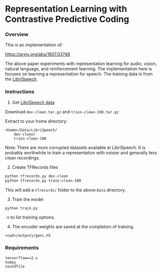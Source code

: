 # Representation Learning with Contrastive Predictive Coding

### Overview

This is an implementation of:

https://arxiv.org/abs/1807.03748

The above paper experiments with representation learning for audio, vision, natural language, and reinforcement learning. The implementation here is focuses on learning a representation for speech. The training data is from the [LibriSpeech](http://www.openslr.org/12).

### Instructions

1. Get [LibriSpeech data](http://www.openslr.org/12)

Download `dev-clean.tar.gz` and `train-clean-100.tar.gz`

Extract to your home directory:

```
<home>/Data/LibriSpeech/
    dev-clean/
    train-clean-100
```

Note: There are more corrupted datasets available at LibriSpeech. It is probably worthwhile to train a representation with noisier and generally less clean recordings.

2. Create TFRecords files

```bash
python tfrecords.py dev-clean
python tfrecords.py train-clean-100
```

This will add a `tfrecords/` folder to the above `Data` directory.

3. Train the model

```bash
python train.py
```

`-h` to list training options.

4. The encoder weights are saved at the completion of training.

`<cwd>/outputs/genc.h5`

### Requirements

```
tensorflow==2.x
numpy
soundfile
```